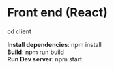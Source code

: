 <h1>Front end (React)</h1>

cd client

<b>Install dependencies</b>: npm install <br>
<b>Build</b>: npm run build <br>
<b>Run Dev server</b>: npm start <br>
